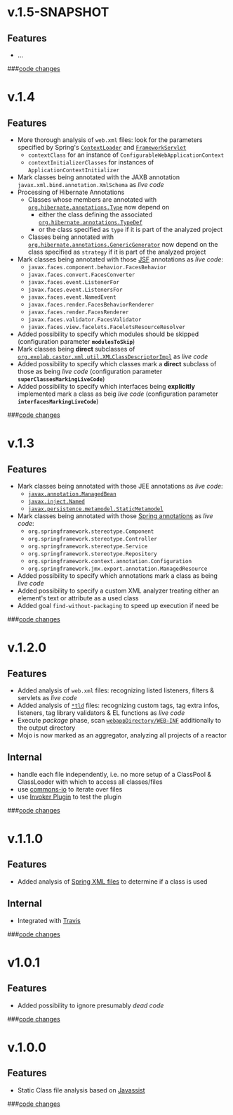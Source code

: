 v.1.5-SNAPSHOT
================
Features
--------
* ...

###[code changes](https://github.com/ImmobilienScout24/deadcode4j/compare/deadcode4j-maven-plugin-1.4...master)

v.1.4
================
Features
--------
* More thorough analysis of `web.xml` files: look for the parameters specified by Spring's [`ContextLoader`](http://docs.spring.io/spring/docs/3.2.x/javadoc-api/org/springframework/web/context/ContextLoader.html) and [`FrameworkServlet`](http://docs.spring.io/spring/docs/3.2.x/javadoc-api/org/springframework/web/servlet/FrameworkServlet.html)
    * `contextClass` for an instance of `ConfigurableWebApplicationContext`
    * `contextInitializerClasses` for instances of `ApplicationContextInitializer`
* Mark classes being annotated with the JAXB annotation `javax.xml.bind.annotation.XmlSchema` as _live code_
* Processing of Hibernate Annotations
    * Classes whose members are annotated with [`org.hibernate.annotations.Type`](http://docs.jboss.org/hibernate/annotations/3.5/api/org/hibernate/annotations/Type.html) now depend on
        * either the class defining the associated [`org.hibernate.annotations.TypeDef`](http://docs.jboss.org/hibernate/annotations/3.5/api/org/hibernate/annotations/TypeDef.html)
        * or the class specified as `type` if it is part of the analyzed project
    * Classes being annotated with [`org.hibernate.annotations.GenericGenerator`](http://docs.jboss.org/hibernate/annotations/3.5/api/org/hibernate/annotations/GenericGenerator.html) now depend on the class specified as `strategy` if it is part of the analyzed project
* Mark classes being annotated with those [JSF](https://javaserverfaces.java.net/) annotations as _live code_:
    * `javax.faces.component.behavior.FacesBehavior`
    * `javax.faces.convert.FacesConverter`
    * `javax.faces.event.ListenerFor`
    * `javax.faces.event.ListenersFor`
    * `javax.faces.event.NamedEvent`
    * `javax.faces.render.FacesBehaviorRenderer`
    * `javax.faces.render.FacesRenderer`
    * `javax.faces.validator.FacesValidator`
    * `javax.faces.view.facelets.FaceletsResourceResolver`
* Added possibility to specify which modules should be skipped (configuration parameter __`modulesToSkip`__)
* Mark classes being __direct__ subclasses of [`org.exolab.castor.xml.util.XMLClassDescriptorImpl`](http://castor.codehaus.org/) as _live code_
* Added possibility to specify which classes mark a __direct__ subclass of those as being _live code_  (configuration parameter __`superClassesMarkingLiveCode`__)
* Added possibility to specify which interfaces being __explicitly__ implemented mark a class as beig _live code_ (configuration parameter __`interfacesMarkingLiveCode`__)

###[code changes](https://github.com/ImmobilienScout24/deadcode4j/compare/deadcode4j-maven-plugin-1.3...deadcode4j-maven-plugin-1.4)

v.1.3
================
Features
--------
* Mark classes being annotated with those JEE annotations as _live code_:
    * [`javax.annotation.ManagedBean`](http://docs.oracle.com/javaee/6/api/javax/annotation/ManagedBean.html)
    * [`javax.inject.Named`](http://docs.oracle.com/javaee/6/api/javax/inject/Named.html)
    * [`javax.persistence.metamodel.StaticMetamodel`](http://docs.oracle.com/javaee/6/api/javax/persistence/metamodel/StaticMetamodel.html)
* Mark classes being annotated with those [Spring annotations](http://docs.spring.io/spring/docs/3.2.4.RELEASE/spring-framework-reference/html/beans.html#beans-stereotype-annotations) as _live code_:
    * `org.springframework.stereotype.Component`
    * `org.springframework.stereotype.Controller`
    * `org.springframework.stereotype.Service`
    * `org.springframework.stereotype.Repository`
    * `org.springframework.context.annotation.Configuration`
    * `org.springframework.jmx.export.annotation.ManagedResource`
* Added possibility to specify which annotations mark a class as being _live code_
* Added possibility to specify a custom XML analyzer treating either an element's text or attribute as a used class
* Added goal `find-without-packaging` to speed up execution if need be

###[code changes](https://github.com/ImmobilienScout24/deadcode4j/compare/deadcode4j-maven-plugin-1.2.0...deadcode4j-maven-plugin-1.3)

v.1.2.0
================
Features
--------
* Added analysis of `web.xml` files: recognizing listed listeners, filters & servlets as _live code_
* Added analysis of [`*tld`](http://docs.oracle.com/javaee/5/tutorial/doc/bnamu.html) files: recognizing custom tags, tag extra infos, listeners, tag library validators & EL functions as _live code_
* Execute _package_ phase, scan [`webappDirectory/WEB-INF`](http://maven.apache.org/plugins/maven-war-plugin/exploded-mojo.html#webappDirectory) additionally to the output directory
* Mojo is now marked as an aggregator, analyzing all projects of a reactor

Internal
--------
* handle each file independently, i.e. no more setup of a ClassPool & ClassLoader with which to access all classes/files
* use [commons-io](http://commons.apache.org/io/) to iterate over files
* use [Invoker Plugin](http://maven.apache.org/plugins/maven-invoker-plugin/) to test the plugin

###[code changes](https://github.com/ImmobilienScout24/deadcode4j/compare/deadcode4j-maven-plugin-1.1.0...deadcode4j-maven-plugin-1.2.0)

v.1.1.0
=======
Features
--------
* Added analysis of [Spring XML files](http://docs.spring.io/spring/docs/3.2.4.RELEASE/spring-framework-reference/html/beans.html#beans-factory-instantiation) to determine if a class is used

Internal
--------
* Integrated with [Travis](https://travis-ci.org/ImmobilienScout24/deadcode4j)

###[code changes](https://github.com/ImmobilienScout24/deadcode4j/compare/deadcode4j-maven-plugin-1.0.1...deadcode4j-maven-plugin-1.1.0)

v1.0.1
======
Features
--------
* Added possibility to ignore presumably _dead code_

###[code changes](https://github.com/ImmobilienScout24/deadcode4j/compare/deadcode-maven-plugin-1.0.0...deadcode4j-maven-plugin-1.0.1)

v.1.0.0
=======
Features
--------
* Static Class file analysis based on [Javassist](http://www.jboss.org/javassist/)

###[code changes](https://github.com/ImmobilienScout24/deadcode4j/compare/1bf976e7d67d9fa5f142022e6a56bb0d5ab0...deadcode-maven-plugin-1.0.0)

